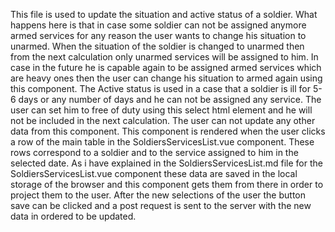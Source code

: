 This file is used to update the situation and active status of a soldier. What happens here is that in 
case some soldier can not be assigned anymore armed services for any reason the user wants to change
his situation to unarmed. When the situation of the soldier is changed to unarmed then from the next
calculation only unarmed services will be assigned to him. In case in the future he is capable again
to be assigned armed services which are heavy ones then the user can change his situation to armed
again using this component. The Active status is used in a case that a soldier is ill for 5-6 days
or any number of days and he can not be assigned any service. The user can set him to free of duty
using this select html element and he will not be included in the next calculation. The user can not
update any other data from this component. This component is rendered when the user clicks a row of
the main table in the SoldiersServicesList.vue component. These rows correspond to a soldier and to the service
assigned to him in the selected date. As i have explained in the SoldiersServicesList.md file for the SoldiersServicesList.vue
component these data are saved in the local storage of the browser and this component gets them from there 
in order to project them to the user. After the new selections of the user the button save can be clicked and 
a post request is sent to the server with the new data in ordered to be updated.

